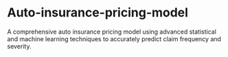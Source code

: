 # Auto-insurance-pricing-model
A comprehensive auto insurance pricing model using advanced statistical and machine learning techniques to accurately predict claim frequency and severity.
